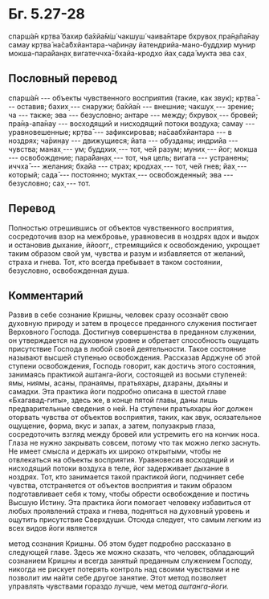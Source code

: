 # Бг. 5.27-28

спарш́а̄н кр̣тва̄ бахир ба̄хйа̄м̇ш́ чакшуш́ чаива̄нтаре бхрувох̣ пра̄н̣а̄па̄нау самау
кр̣тва̄ на̄са̄бхйантара-ча̄рин̣ау йатендрийа-мано-буддхир мунир
мокша-пара̄йан̣ах̣ вигатеччха̄-бхайа-кродхо йах̣ сада̄ мукта эва сах̣

## Пословный перевод

спарш́а̄н --- объекты чувственного восприятия (такие, как звук); кр̣тва̄ ---
оставив; бахих̣ --- снаружи; ба̄хйа̄н --- внешние; чакшух̣ --- зрение; ча
--- также; эва --- безусловно; антаре --- между; бхрувох̣ --- бровей;
пра̄н̣а-апа̄нау --- восходящий и нисходящий потоки воздуха; самау ---
уравновешенные; кр̣тва̄ --- зафиксировав; на̄саабхйантара --- в ноздрях;
ча̄рин̣ау --- движущиеся; йата --- обузданы; индрийа --- чувства; манах̣
--- ум; буддхих̣ --- тот, чей разум; муних̣ --- йог; мокша ---
освобождение; пара̄йан̣ах̣ --- тот, чья цель; вигата --- устранены; иччха̄
--- желания; бхайа --- страх; кродхах̣ --- тот, чей гнев; йах̣ ---
который; сада̄ --- постоянно; муктах̣ --- освобожденный; эва ---
безусловно; сах̣ --- тот.

## Перевод

Полностью отрешившись от объектов чувственного восприятия, сосредоточив
взор на межбровье, уравновесив в ноздрях вдох и выдох и остановив
дыхание, ййоогг,, стремящийся к освобождению, укрощает таким образом
свой ум, чувства и разум и избавляется от желаний, страха и гнева. Тот,
кто всегда пребывает в таком состоянии, безусловно, освобожденная душа.

## Комментарий

Развив в себе сознание Кришны, человек сразу осознаёт свою духовную
природу и затем в процессе преданного служения постигает Верховного
Господа. Достигнув совершенства в преданном служении, он утверждается на
духовном уровне и обретает способность ощущать присутствие Господа в
любой своей деятельности. Такое состояние называют высшей ступенью
освобождения. Рассказав Арджуне об этой ступени освобождения, Господь
говорит, как достичь этого состояния, занимаясь практикой аштанга-йоги,
состоящей из восьми ступеней: ямы, ниямы, асаны, пранаямы, пратьяхары,
дхараны, дхьяны и самадхи. Эта практика йоги подробно описана в шестой
главе «Бхагавад-гиты», здесь же, в конце пятой главы, даны лишь
предварительные сведения о ней. На ступени пратьяхары йог должен
оторвать чувства от объектов восприятия, таких, как звук, осязательное
ощущение, форма, вкус и запах, а затем, полузакрыв глаза, сосредоточить
взгляд между бровей или устремить его на кончик носа. Глаза не нужно
закрывать совсем, потому что так можно легко заснуть. Не имеет смысла и
держать их широко открытыми, чтобы не отвлекаться на объекты восприятия.
Уравновесив восходящий и нисходящий потоки воздуха в теле, йог
задерживает дыхание в ноздрях. Тот, кто занимается такой практикой йоги,
подчиняет себе чувства, отстраняется от объектов восприятия и таким
образом подготавливает себя к тому, чтобы обрести освобождение и постичь
Высшую Истину. Эта практика йоги помогает человеку избавиться от любых
проявлений страха и гнева, подняться на духовный уровень и ощутить
присутствие Сверхдуши. Отсюда следует, что самым легким из всех видов
йоги является

метод сознания Кришны. Об этом будет подробно рассказано в следующей
главе. Здесь же можно сказать, что человек, обладающий сознанием Кришны
и всегда занятый преданным служением Господу, никогда не рискует
потерять контроль над своими чувствами и не позволит им найти себе
другое занятие. Этот метод позволяет управлять чувствами гораздо лучше,
чем метод *аштанга-йоги.*

